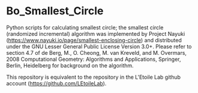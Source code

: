 # Bo_Smallest_Circle
Python scripts for calculating smallest circle; the smallest circle (randomized incremental) algorithm was implemented by Project Nayuki (https://www.nayuki.io/page/smallest-enclosing-circle) and distributed under the GNU Lesser General Public License Version 3.0+. Please refer to section 4.7 of de Berg, M., O. Cheong, M. van Kreveld, and M. Overmars, 2008 Computational Geometry: Algorithms and Applications, Springer, Berlin, Heidelberg for background on the algorithm.

This repository is equivalent to the repository in the L'Etoile Lab github account (https://github.com/LEtoileLab).
